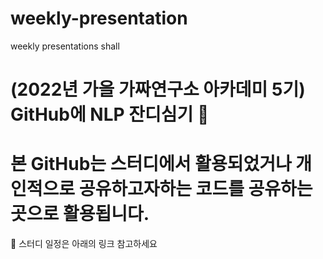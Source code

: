 # weekly-presentation
weekly presentations shall

# (2022년 가을 가짜연구소 아카데미 5기) GitHub에 NLP 잔디심기 👋

# 본 GitHub는 스터디에서 활용되었거나 개인적으로 공유하고자하는 코드를 공유하는 곳으로 활용됩니다.

🔭 스터디 일정은 아래의 링크 참고하세요
